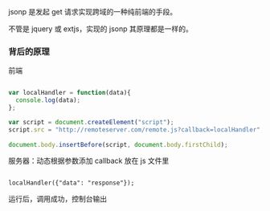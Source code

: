 
jsonp 是发起 get 请求实现跨域的一种纯前端的手段。

不管是 jquery 或 extjs，实现的 jsonp 其原理都是一样的。

### 背后的原理

前端

```javascript

var localHandler = function(data){
  console.log(data);
};

var script = document.createElement("script");
script.src = "http://remoteserver.com/remote.js?callback=localHandler";
    
document.body.insertBefore(script, document.body.firstChild);

```

服务器：动态根据参数添加 callback 放在 js 文件里

```

localHandler({"data": "response"});

```

运行后，调用成功，控制台输出


